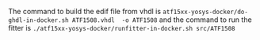 
The command to build the edif file from vhdl is `atf15xx-yosys-docker/do-ghdl-in-docker.sh ATF1508.vhdl  -o ATF1508` and the command to run the fitter is `./atf15xx-yosys-docker/runfitter-in-docker.sh src/ATF1508`

